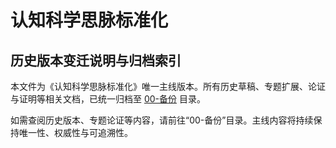 # 认知科学思脉标准化

## 历史版本变迁说明与归档索引

本文件为《认知科学思脉标准化》唯一主线版本。所有历史草稿、专题扩展、论证与证明等相关文档，已统一归档至 [00-备份](./00-备份/) 目录。

如需查阅历史版本、专题论证等内容，请前往“00-备份”目录。主线内容将持续保持唯一性、权威性与可追溯性。
